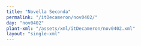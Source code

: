 ```yaml
---
title: "Novella Seconda"
permalink: "/itDecameron/nov0402/"
day: "nov0402"
plant-xml: "/assets/xml/itDecameron/nov0402.xml"
layout: "single-xml"
---
```

